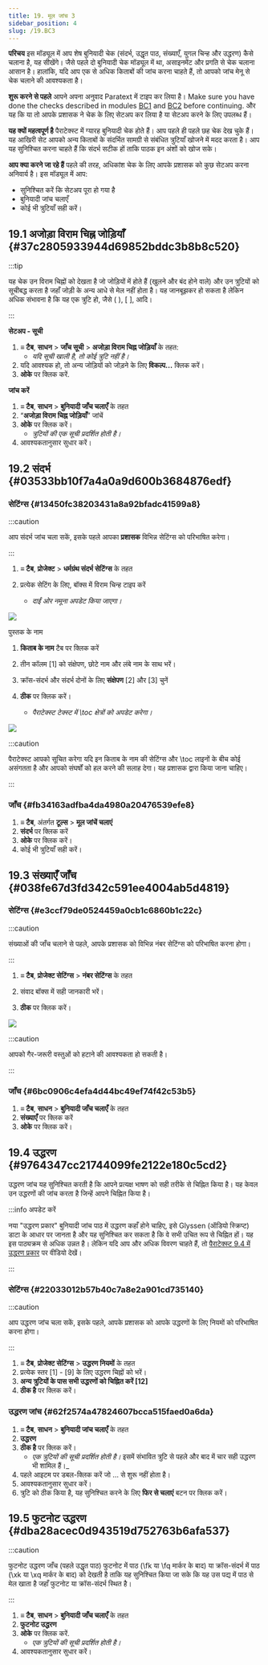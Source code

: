 ```yaml
---
title: 19. मूल जांच 3
sidebar_position: 4
slug: /19.BC3
---
```


**परिचय**  इस मॉड्यूल में आप शेष बुनियादी चेक (संदर्भ, उद्धृत पाठ, संख्याएँ, युगल चिन्ह और उद्धरण) कैसे चलाना है, यह सीखेंगे। जैसे पहले दो बुनियादी चेक मॉड्यूल में था, असाइनमेंट और प्रगति से चेक चलाना आसान है। हालांकि, यदि आप एक से अधिक किताबों की जांच करना चाहते हैं, तो आपको जांच मेनू से चेक चलाने की आवश्यकता है।

**शुरू करने से पहले**  आपने अपना अनुवाद Paratext में टाइप कर लिया है। Make sure you have done the checks described in modules [BC1](/5.BC1) and [BC2](/12.BC2) before continuing. और यह कि या तो आपके प्रशासक ने चेक के लिए सेटअप कर लिया है या सेटअप करने के लिए उपलब्ध हैं।

**यह क्यों महत्वपूर्ण है**  पैराटेक्स्ट में ग्यारह बुनियादी चेक होते हैं। आप पहले ही पहले छह चेक देख चुके हैं। यह आखिरी सेट आपको अन्य किताबों के संदर्भित सामग्री से संबंधित त्रुटियाँ खोजने में मदद करता है। आप यह सुनिश्चित करना चाहते हैं कि संदर्भ सटीक हों ताकि पाठक इन अंशों को खोज सके।

**आप क्या करने जा रहे हैं**  पहले की तरह, अधिकांश चेक के लिए आपके प्रशासक को कुछ सेटअप करना अनिवार्य है। इस मॉड्यूल में आप:

- सुनिश्चित करें कि सेटअप पूरा हो गया है
- बुनियादी जांच चलाएँ
- कोई भी त्रुटियाँ सही करें।

## 19.1 अजोड़ा विराम चिह्न जोड़ियाँ {#37c2805933944d69852bddc3b8b8c520}

:::tip

यह चेक उन विराम चिह्नों को देखता है जो जोड़ियों में होते हैं (खुलने और बंद होने वाले) और उन त्रुटियों को सूचीबद्ध करता है जहाँ जोड़ी के अन्य आधे से मेल नहीं होता है। यह जानबूझकर हो सकता है लेकिन अधिक संभावना है कि यह एक त्रुटि हो, जैसे ( ), [ ], आदि।

:::

**सेटअप - सूची**

1. **≡ टैब**, **साधन** > **जाँच सूची** > **अजोड़ा विराम चिह्न जोड़ियाँ** के तहत:
   - _यदि सूची खाली है, तो कोई त्रुटि नहीं है।_
2. यदि आवश्यक हो, तो अन्य जोड़ियों को जोड़ने के लिए **विकल्प...** क्लिक करें।
3. **ओके** पर क्लिक करें.

**जांच करें**

1. **≡ टैब**, **साधन** > **बुनियादी जाँच चलाएँ** के तहत
2. “**अजोड़ा विराम चिह्न जोड़ियाँ**” जांचें
3. **ओके** पर क्लिक करें।
   - _त्रुटियों की एक सूची प्रदर्शित होती है।_
4. आवश्यकतानुसार सुधार करें।

## 19.2 संदर्भ {#03533bb10f7a4a0a9d600b3684876edf}

### सेटिंग्स {#13450fc38203431a8a92bfadc41599a8}

:::caution

आप संदर्भ जांच चला सकें, इसके पहले आपका **प्रशासक** विभिन्न सेटिंग्स को परिभाषित करेगा।

:::

<div class='notion-row'>
<div class='notion-column' style={{width: 'calc((100% - (min(32px, 4vw) * 1)) * 0.4375)'}}>

1. **≡ टैब**, **प्रोजेक्ट** > **धर्मग्रंथ संदर्भ सेटिंग्स** के तहत

2. प्रत्येक सेटिंग के लिए, बॉक्स में विराम चिन्ह टाइप करें
   - _दाईं ओर नमूना अपडेट किया जाएगा।_

</div><div className='notion-spacer'></div>

<div class='notion-column' style={{width: 'calc((100% - (min(32px, 4vw) * 1)) * 0.5625)'}}>

![](./1019021315.png)

</div><div className='notion-spacer'></div>
</div>

<div class='notion-row'>
<div class='notion-column' style={{width: 'calc((100% - (min(32px, 4vw) * 1)) * 0.4375)'}}>

पुस्तक के नाम

1. **किताब के नाम** टैब पर क्लिक करें

2. तीन कॉलम [1] को संक्षेपण, छोटे नाम और लंबे नाम के साथ भरें।

3. क्रॉस-संदर्भ और संदर्भ दोनों के लिए **संक्षेपण** [2] और [3] चुनें

4. **ठीक** पर क्लिक करें।
   - _पैराटेक्स्ट टेक्स्ट में \toc क्षेत्रों को अपडेट करेगा।_

</div><div className='notion-spacer'></div>

<div class='notion-column' style={{width: 'calc((100% - (min(32px, 4vw) * 1)) * 0.5625)'}}>

![](./1209414794.png)

</div><div className='notion-spacer'></div>
</div>

:::caution

पैराटेक्स्ट आपको सूचित करेगा यदि इन किताब के नाम की सेटिंग्स और \toc लाइनों के बीच कोई असंगतता है और आपको संघर्षों को हल करने की सलाह देगा। यह प्रशासक द्वारा किया जाना चाहिए।

:::

### जाँच {#fb34163adfba4da4980a20476539efe8}

1. **≡ टैब**, अंतर्गत **टूल्स** > **मूल जांचें चलाएं**
2. **संदर्भ** पर क्लिक करें
3. **ओके** पर क्लिक करें।
4. कोई भी त्रुटियाँ सही करें।

## 19.3 संख्याएँ जाँच {#038fe67d3fd342c591ee4004ab5d4819}

### सेटिंग्स {#e3ccf79de0524459a0cb1c6860b1c22c}

:::caution

संख्याओं की जाँच चलाने से पहले, आपके प्रशासक को विभिन्न नंबर सेटिंग्स को परिभाषित करना होगा।

:::

<div class='notion-row'>
<div class='notion-column' style={{width: 'calc((100% - (min(32px, 4vw) * 1)) * 0.5)'}}>

1. **≡ टैब**, **प्रोजेक्ट सेटिंग्स** > **नंबर सेटिंग्स** के तहत

2. संवाद बॉक्स में सही जानकारी भरें।

3. **ठीक** पर क्लिक करें।

</div><div className='notion-spacer'></div>

<div class='notion-column' style={{width: 'calc((100% - (min(32px, 4vw) * 1)) * 0.5)'}}>

![](./11100284.png)

</div><div className='notion-spacer'></div>
</div>

:::caution

आपको गैर-जरूरी वस्तुओं को हटाने की आवश्यकता हो सकती है।

:::

### जाँच {#6bc0906c4efa4d44bc49ef74f42c53b5}

1. **≡ टैब**, **साधन** > **बुनियादी जाँच चलाएँ** के तहत
2. **संख्याएँ** पर क्लिक करें
3. **ओके** पर क्लिक करें।

## 19.4 उद्धरण {#9764347cc21744099fe2122e180c5cd2}

उद्धरण जांच यह सुनिश्चित करती है कि आपने प्रत्यक्ष भाषण को सही तरीके से चिह्नित किया है। यह केवल उन उद्धरणों की जांच करता है जिन्हें आपने चिह्नित किया है।

:::info अपडेट करें

नया "उद्धरण प्रकार" बुनियादी जांच पाठ में उद्धरण कहाँ होने चाहिए, इसे Glyssen (ऑडियो स्क्रिप्ट) डाटा के आधार पर जानता है और यह सुनिश्चित कर सकता है कि वे सभी उचित रूप से चिह्नित हों। यह इस पाठ्यक्रम से अधिक उन्नत है। लेकिन यदि आप और अधिक विवरण चाहते हैं, तो [पैराटेक्स्ट 9.4 में उद्धरण प्रकार](https://vimeo.com/859138745) पर वीडियो देखें।

:::

### सेटिंग्स {#22033012b57b40c7a8e2a901cd735140}

:::caution

आप उद्धरण जांच चला सकें, इसके पहले, आपके प्रशासक को आपके उद्धरणों के लिए नियमों को परिभाषित करना होगा।

:::

1. **≡ टैब**, **प्रोजेक्ट सेटिंग्स** > **उद्धरण नियमों** के तहत
2. प्रत्येक स्तर [1] - [9] के लिए उद्धरण चिह्नों को भरें।
3. **अन्य त्रुटियों के पास सभी उद्धरणों को चिह्नित करें [12]**
4. **ठीक है** पर क्लिक करें।

### उद्धरण जांच {#62f2574a47824607bcca515faed0a6da}

1. **≡ टैब**, **साधन** > **बुनियादी जांच चलाएँ** के तहत
2. **उद्धरण**
3. **ठीक है** पर क्लिक करें।
   - _एक त्रुटियों की सूची प्रदर्शित होती है।_ इसमें संभावित त्रुटि से पहले और बाद में चार सही उद्धरण भी शामिल हैं।_
4. पहले आइटम पर डबल-क्लिक करें जो … से शुरू नहीं होता है।
5. आवश्यकतानुसार सुधार करें।
6. त्रुटि को ठीक किया है, यह सुनिश्चित करने के लिए **फिर से चलाएं** बटन पर क्लिक करें।

## 19.5 फुटनोट उद्धरण {#dba28acec0d943519d752763b6afa537}

:::caution

फुटनोट उद्धरण जाँच (पहले उद्धृत पाठ) फुटनोट में पाठ (\fk या \fq मार्कर के बाद) या क्रॉस-संदर्भ में पाठ (\xk या \xq मार्कर के बाद) को देखती है ताकि यह सुनिश्चित किया जा सके कि यह उस पद्य में पाठ से मेल खाता है जहाँ फुटनोट या क्रॉस-संदर्भ स्थित है।

:::

1. **≡ टैब**, **साधन** > **बुनियादी जाँच चलाएँ** के तहत
2. **फुटनोट उद्धरण**
3. **ओके** पर क्लिक करें.
   - _एक त्रुटियों की सूची प्रदर्शित होती है।_
4. आवश्यकतानुसार सुधार करें।
